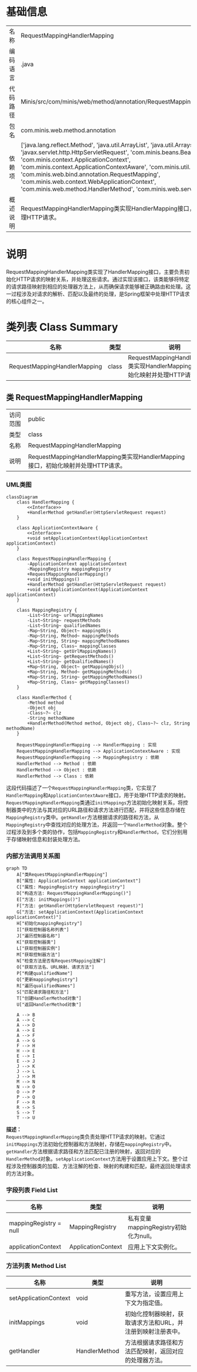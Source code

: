 # 基础信息

|      |      |
|------|------|
| 名称 | RequestMappingHandlerMapping |
| 编码语言 | .java |
| 代码路径 | Minis/src/com/minis/web/method/annotation/RequestMappingHandlerMapping.java |
| 包名 | com.minis.web.method.annotation |
| 依赖项 | ['java.lang.reflect.Method', 'java.util.ArrayList', 'java.util.Arrays', 'javax.servlet.http.HttpServletRequest', 'com.minis.beans.BeansException', 'com.minis.context.ApplicationContext', 'com.minis.context.ApplicationContextAware', 'com.minis.util.PatternMatchUtils', 'com.minis.web.bind.annotation.RequestMapping', 'com.minis.web.context.WebApplicationContext', 'com.minis.web.method.HandlerMethod', 'com.minis.web.servlet.HandlerMapping'] |
| 概述说明 | RequestMappingHandlerMapping类实现HandlerMapping接口，负责初始化映射和处理HTTP请求。 |

# 说明

RequestMappingHandlerMapping类实现了HandlerMapping接口，主要负责初始化HTTP请求的映射关系，并处理这些请求。通过实现该接口，该类能够将特定的请求路径映射到相应的处理器方法上，从而确保请求能够被正确路由和处理。这一过程涉及对请求的解析、匹配以及最终的处理，是Spring框架中处理HTTP请求的核心组件之一。

# 类列表 Class Summary

| 名称   | 类型  | 说明 |
|-------|------|-------------|
| RequestMappingHandlerMapping | class | RequestMappingHandlerMapping类实现HandlerMapping接口，初始化映射并处理HTTP请求。 |



## 类 RequestMappingHandlerMapping

|      |      |
|------|------|
| 访问范围 | public |
| 类型 | class |
| 名称 | RequestMappingHandlerMapping |
| 说明 | RequestMappingHandlerMapping类实现HandlerMapping接口，初始化映射并处理HTTP请求。 |


### UML类图

```mermaid
classDiagram
    class HandlerMapping {
        <<Interface>>
        +HandlerMethod getHandler(HttpServletRequest request)
    }

    class ApplicationContextAware {
        <<Interface>>
        +void setApplicationContext(ApplicationContext applicationContext)
    }

    class RequestMappingHandlerMapping {
        -ApplicationContext applicationContext
        -MappingRegistry mappingRegistry
        +RequestMappingHandlerMapping()
        +void initMappings()
        +HandlerMethod getHandler(HttpServletRequest request)
        +void setApplicationContext(ApplicationContext applicationContext)
    }

    class MappingRegistry {
        -List~String~ urlMappingNames
        -List~String~ requestMethods
        -List~String~ qualifiedNames
        -Map~String, Object~ mappingObjs
        -Map~String, Method~ mappingMethods
        -Map~String, String~ mappingMethodNames
        -Map~String, Class~ mappingClasses
        +List~String~ getUrlMappingNames()
        +List~String~ getRequestMethods()
        +List~String~ getQualifiedNames()
        +Map~String, Object~ getMappingObjs()
        +Map~String, Method~ getMappingMethods()
        +Map~String, String~ getMappingMethodNames()
        +Map~String, Class~ getMappingClasses()
    }

    class HandlerMethod {
        -Method method
        -Object obj
        -Class~?~ clz
        -String methodName
        +HandlerMethod(Method method, Object obj, Class~?~ clz, String methodName)
    }

    RequestMappingHandlerMapping --> HandlerMapping : 实现
    RequestMappingHandlerMapping --> ApplicationContextAware : 实现
    RequestMappingHandlerMapping --> MappingRegistry : 依赖
    HandlerMethod --> Method : 依赖
    HandlerMethod --> Object : 依赖
    HandlerMethod --> Class : 依赖
```

这段代码描述了一个`RequestMappingHandlerMapping`类，它实现了`HandlerMapping`和`ApplicationContextAware`接口，用于处理HTTP请求的映射。`RequestMappingHandlerMapping`类通过`initMappings`方法初始化映射关系，将控制器类中的方法与其对应的URL路径和请求方法进行匹配，并将这些信息存储在`MappingRegistry`类中。`getHandler`方法根据请求的路径和方法，从`MappingRegistry`中查找对应的处理方法，并返回一个`HandlerMethod`对象。整个过程涉及到多个类的协作，包括`MappingRegistry`和`HandlerMethod`，它们分别用于存储映射信息和封装处理方法。


### 内部方法调用关系图

```mermaid
graph TD
    A["类RequestMappingHandlerMapping"]
    B["属性: ApplicationContext applicationContext"]
    C["属性: MappingRegistry mappingRegistry"]
    D["构造方法: RequestMappingHandlerMapping()"]
    E["方法: initMappings()"]
    F["方法: getHandler(HttpServletRequest request)"]
    G["方法: setApplicationContext(ApplicationContext applicationContext)"]
    H["初始化mappingRegistry"]
    I["获取控制器名称列表"]
    J["遍历控制器名称"]
    K["获取控制器类"]
    L["获取控制器实例"]
    M["获取控制器方法"]
    N["检查方法是否有RequestMapping注解"]
    O["获取方法名、URL映射、请求方法"]
    P["构建qualifiedName"]
    Q["更新mappingRegistry"]
    R["遍历qualifiedNames"]
    S["匹配请求路径和方法"]
    T["创建HandlerMethod对象"]
    U["返回HandlerMethod对象"]

    A --> B
    A --> C
    A --> D
    A --> E
    A --> F
    A --> G
    F --> H
    H --> E
    E --> I
    E --> J
    J --> K
    J --> L
    J --> M
    M --> N
    N --> O
    O --> P
    P --> Q
    F --> R
    R --> S
    S --> T
    T --> U
```

**描述：**  
`RequestMappingHandlerMapping`类负责处理HTTP请求的映射。它通过`initMappings`方法初始化控制器和方法映射，存储在`mappingRegistry`中。`getHandler`方法根据请求路径和方法匹配已注册的映射，返回对应的`HandlerMethod`对象。`setApplicationContext`方法用于设置应用上下文。整个过程涉及控制器类的加载、方法注解的检查、映射的构建和匹配，最终返回处理请求的方法对象。

### 字段列表 Field List

| 名称  | 类型  | 说明 |
|-------|-------|------|
| mappingRegistry = null | MappingRegistry | 私有变量mappingRegistry初始化为null。 |
| applicationContext | ApplicationContext | 应用上下文实例化。 |

### 方法列表 Method List

| 名称  | 类型  | 说明 |
|-------|-------|------|
| setApplicationContext | void | 重写方法，设置应用上下文为指定值。 |
| initMappings | void | 初始化控制器映射，获取请求方法和URL，并注册到映射注册表中。 |
| getHandler | HandlerMethod | 方法根据请求路径和方法匹配映射，返回对应的处理器方法。 |




